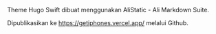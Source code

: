 Theme Hugo Swift
dibuat menggunakan AliStatic - Ali Markdown Suite.

Dipublikasikan ke https://getiphones.vercel.app/
melalui Github.

